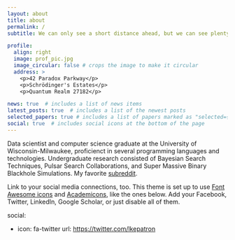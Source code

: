 ```yaml
---
layout: about
title: about
permalink: /
subtitle: We can only see a short distance ahead, but we can see plenty there that needs to be done -A. Turing

profile:
  align: right
  image: prof_pic.jpg
  image_circular: false # crops the image to make it circular
  address: >
    <p>42 Paradox Parkway</p>
    <p>Schrödinger's Estates</p>
    <p>Quantum Realm 27182</p>

news: true  # includes a list of news items
latest_posts: true  # includes a list of the newest posts
selected_papers: true # includes a list of papers marked as "selected={true}"
social: true  # includes social icons at the bottom of the page
---
```


Data scientist and computer science graduate at the University of Wisconsin-Milwaukee, proficienct in several programming languages and technologies. Undergraduate research consisted of Bayesian Search Techniques, Pulsar Search Collaborations, and Super Massive Binary Blackhole Simulations. My favorite [subreddit](https://www.reddit.com/r/cscareerquestions/). 


Link to your social media connections, too. This theme is set up to use [Font Awesome icons](http://fortawesome.github.io/Font-Awesome/) and [Academicons](https://jpswalsh.github.io/academicons/), like the ones below. Add your Facebook, Twitter, LinkedIn, Google Scholar, or just disable all of them.

social:
  - icon: fa-twitter
    url: https://twitter.com/lkepatron
